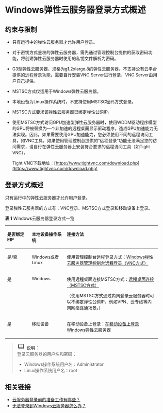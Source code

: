 # Windows弹性云服务器登录方式概述<a name="ZH-CN_TOPIC_0092494943"></a>

## 约束与限制<a name="section109631817183419"></a>

-   只有运行中的弹性云服务器才允许用户登录。
-   对于密钥方式鉴权的弹性云服务器，需先通过管理控制台提供的获取密码功能，将创建弹性云服务器时使用的私钥文件解析为密码。
-   G3型弹性云服务器、规格为g1.2xlarge.8的弹性云服务器，不支持公有云平台提供的远程登录功能，需要自行安装VNC Server进行登录，VNC Server由用户自己提供。
-   MSTSC方式仅适用于Windows弹性云服务器。
-   本地设备为Linux操作系统时，不支持使用MSTSC密码方式登录。
-   MSTSC方式要求该弹性云服务器已绑定弹性公网IP。
-   使用MSTSC方式访问GPU加速型弹性云服务器时，使用WDDM驱动程序模型的GPU将被替换为一个非加速的远程桌面显示驱动程序，造成GPU加速能力无法实现。因此，如果需要使用GPU加速能力，您必须使用不同的远程访问工具，如VNC工具。如果使用管理控制台提供的“远程登录”功能无法满足您的访问需求，请自行在弹性云服务器上安装符合要求的远程访问工具（如Tight VNC）。

    Tight VNC下载地址：[https://www.tightvnc.com/download.php](https://www.tightvnc.com/download.php)


## 登录方式概述<a name="section15582182172010"></a>

只有运行中的弹性云服务器才允许用户登录。

登录弹性云服务器的方式有：VNC登录、MSTSC方式登录和移动设备上登录。

**表 1**  Windows云服务器登录方式一览

<a name="table61081657112611"></a>
<table><thead align="left"><tr id="row191096571265"><th class="cellrowborder" valign="top" width="16.13161316131613%" id="mcps1.2.4.1.1"><p id="p1110985719266"><a name="p1110985719266"></a><a name="p1110985719266"></a>是否绑定EIP</p>
</th>
<th class="cellrowborder" valign="top" width="22.91229122912291%" id="mcps1.2.4.1.2"><p id="p9109175712263"><a name="p9109175712263"></a><a name="p9109175712263"></a>本地设备操作系统</p>
</th>
<th class="cellrowborder" valign="top" width="60.956095609560954%" id="mcps1.2.4.1.3"><p id="p101093571265"><a name="p101093571265"></a><a name="p101093571265"></a>连接方法</p>
</th>
</tr>
</thead>
<tbody><tr id="row1735573445420"><td class="cellrowborder" valign="top" width="16.13161316131613%" headers="mcps1.2.4.1.1 "><p id="p810935742618"><a name="p810935742618"></a><a name="p810935742618"></a>是/否</p>
</td>
<td class="cellrowborder" valign="top" width="22.91229122912291%" headers="mcps1.2.4.1.2 "><p id="p12109165719267"><a name="p12109165719267"></a><a name="p12109165719267"></a>Windows或者Linux</p>
</td>
<td class="cellrowborder" valign="top" width="60.956095609560954%" headers="mcps1.2.4.1.3 "><p id="p6109757112613"><a name="p6109757112613"></a><a name="p6109757112613"></a>使用管理控制台远程登录方式：<a href="Windows弹性云服务器管理控制台远程登录（VNC方式）.md">Windows弹性云服务器管理控制台远程登录（VNC方式）</a></p>
</td>
</tr>
<tr id="row1109257152618"><td class="cellrowborder" valign="top" width="16.13161316131613%" headers="mcps1.2.4.1.1 "><p id="p31093573261"><a name="p31093573261"></a><a name="p31093573261"></a>是</p>
</td>
<td class="cellrowborder" valign="top" width="22.91229122912291%" headers="mcps1.2.4.1.2 "><p id="p710918576262"><a name="p710918576262"></a><a name="p710918576262"></a>Windows</p>
</td>
<td class="cellrowborder" valign="top" width="60.956095609560954%" headers="mcps1.2.4.1.3 "><p id="p852021613318"><a name="p852021613318"></a><a name="p852021613318"></a>使用远程桌面连接MSTSC方式：<a href="远程桌面连接（MSTSC方式）.md">远程桌面连接（MSTSC方式）</a></p>
<p id="p12883234183414"><a name="p12883234183414"></a><a name="p12883234183414"></a>（使用MSTSC方式通过内网登录云服务器时可以不绑定弹性公网IP，例如VPN、云专线等内网网络连通场景。）</p>
</td>
</tr>
<tr id="row1970731303"><td class="cellrowborder" valign="top" width="16.13161316131613%" headers="mcps1.2.4.1.1 "><p id="p697115333019"><a name="p697115333019"></a><a name="p697115333019"></a>是</p>
</td>
<td class="cellrowborder" valign="top" width="22.91229122912291%" headers="mcps1.2.4.1.2 "><p id="p897112317306"><a name="p897112317306"></a><a name="p897112317306"></a>移动设备</p>
</td>
<td class="cellrowborder" valign="top" width="60.956095609560954%" headers="mcps1.2.4.1.3 "><p id="p159711393011"><a name="p159711393011"></a><a name="p159711393011"></a>在移动设备上登录：<a href="在移动设备上登录Windows弹性云服务器.md">在移动设备上登录Windows弹性云服务器</a></p>
</td>
</tr>
</tbody>
</table>

>![](public_sys-resources/icon-note.gif) **说明：**   
>登录云服务器的用户名和密码：  
>-   Windows操作系统用户名：Administrator  
>-   Linux操作系统用户名：root  

## 相关链接<a name="section2826432183510"></a>

-   [云服务器登录前的准备工作有哪些？](https://support.huaweicloud.com/ecs_faq/zh-cn_topic_0163540201.html)
-   [无法登录到Windows云服务器怎么办？](https://support.huaweicloud.com/ecs_faq/zh-cn_topic_0018073217.html)

